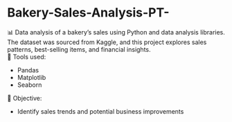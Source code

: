 # Bakery-Sales-Analysis-PT-
📊 Data analysis of a bakery’s sales using Python and data analysis libraries. The dataset was sourced from Kaggle, and this project explores sales patterns, best-selling items, and financial insights.  
🔹 Tools used: 
  * Pandas
  * Matplotlib
  * Seaborn

🔹 Objective: 
  * Identify sales trends and potential business improvements
